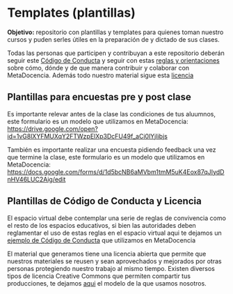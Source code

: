 # Templates (plantillas)

**Objetivo:** repositorio con plantillas y templates para quienes toman nuestro cursos y puden serles útiles en la preparación de y dictado de sus clases.

Todas las personas que participen y contribuyan a este repositorio deberán seguir este [Código de Conducta](https://github.com/MetaDocencia/docs/blob/master/C%C3%93DIGO-DE-CONDUCTA.md) y seguir con estas [reglas y orientaciones](https://github.com/MetaDocencia/docs/blob/master/CONTRIBUIR.md) sobre cómo, dónde y de que manera contribuir y colaborar con MetaDocencia.  Además todo nuestro material sigue esta [licencia](https://github.com/MetaDocencia/docs/blob/master/LICENCIA.md)

## Plantillas para encuestas pre y post clase

Es importante relevar antes de la clase las condiciones de tus aluumnos, este formulario es un modelo que utilizamos en MetaDocencia: https://drive.google.com/open?id=1vG8lXYFMUXqY2FTWzpElXp3DcFU49f_aCi0lYjIibjs

También es importante realizar una encuesta pidiendo feedback una vez que termine la clase, este formulario es un modelo que utilizamos en MetaDocencia: https://docs.google.com/forms/d/1d5bcNB6aMVbm1tmM5uK4Eox87qJIydDnHV46LUC2Aig/edit

## Plantillas de Código de Conducta y Licencia

El espacio virtual debe contemplar una serie de reglas de convivencia como el resto de los espacios educativos, si bien las autoridades deben reglamentar el uso de estas reglas en el espacio virtual aqui te dejamos un [ejemplo de Código de Conducta](https://github.com/MetaDocencia/docs/blob/master/C%C3%93DIGO-DE-CONDUCTA.md) que utilizamos en MetaDocencia

El material que generamos tiene una licencia abierta que permite que nuestros materiales se reusen y sean aprovechados y mejorados por otras personas protegiendo nuestro trabajo al mismo tiempo.  Existen diversos tipos de licencia Creative Commons que permiten compartir tus producciones, te dejamos [aqui](https://github.com/MetaDocencia/docs/blob/master/LICENCIA.md) el modelo de la que usamos nosotros.



